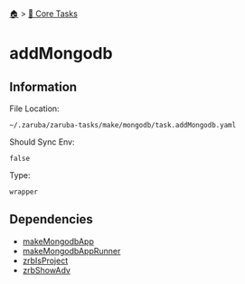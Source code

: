 <!--startTocHeader-->
[🏠](../README.md) > [🥝 Core Tasks](README.md)
# addMongodb
<!--endTocHeader-->

## Information

File Location:

    ~/.zaruba/zaruba-tasks/make/mongodb/task.addMongodb.yaml

Should Sync Env:

    false

Type:

    wrapper


## Dependencies

* [makeMongodbApp](makeMongodbApp.md)
* [makeMongodbAppRunner](makeMongodbAppRunner.md)
* [zrbIsProject](zrbIsProject.md)
* [zrbShowAdv](zrbShowAdv.md)